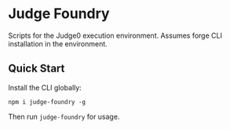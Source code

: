 # Judge Foundry

Scripts for the Judge0 execution environment. Assumes forge CLI installation in the environment.

## Quick Start

Install the CLI globally:

```
npm i judge-foundry -g
```

Then run `judge-foundry` for usage.
